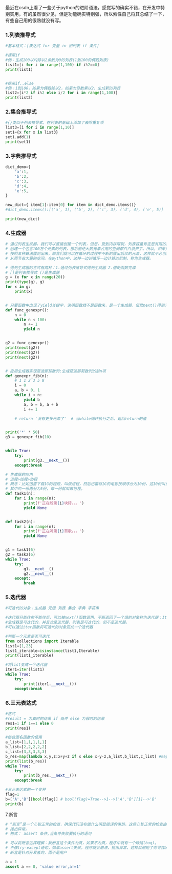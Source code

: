 
<BlogInfo id="1062" title="python中的一些进阶语法" author="白日梦想猿" pv=0 read_times=0 pre_cost_time="122" category="杂谈" tag_list="['生成器、迭代器', '              三元表达式', '              推导式']" create_time="2021.11.08 21:06:00" update_time="2021.11.08 21:06:00" />

最近在csdn上看了一些关于python的进阶语法，感觉写的确实不错，在开发中特别实用，有的虽然很少见，但是功能确实特别强，所以索性自己将其总结了一下，有些自己用的很熟就没有写。


### 1.列表推导式
```python
#基本格式：[表达式 for 变量 in 旧列表 if 条件]

#携带if
#例：生成100以内除以2余数为0的列表(1到100的偶数列表)
list1=[i for i in range(1,100) if i%2==0]
print(list1)


#携带if..else
#例：1到100，如果为偶数除以2，如果为奇数乘以2，生成新的列表
list2=[i*2 if i%2 else i/2 for i in range(1,100)]
print(list2)
```


### 2.集合推导式
```python
#{}类似于列表推导式，在列表的基础上添加了去除重复项
list3=[i for i in range(1,10)]
set1={x for x in list3}
set1.add(1)
print(set1)
```

### 3.字典推导式
```python
dict_demo={
    'a':1,
    'b':2,
    'c':3,
    'd':4,
    'e':5,
}

new_dict={ item[1]:item[0] for item in dict_demo.items()}
#dict_demo.items():[('a', 1), ('b', 2), ('c', 3), ('d', 4), ('e', 5)]

print(new_dict)
```

### 4.生成器
```python
# 通过列表生成器，我们可以直接创建一个列表，但是，受到内存限制，列表容量肯定是有限的。并且，我们
# 创建一个包含100万个元素的列表，那后面绝大数元素占用的空间都白白浪费了。所以，如果列表元素可以
# 按照某种算法推到出来，那我们就可以在循环的过程中不断的推出后续的元素，这样就不必创建完整的list，
# 从而节省大量的空间。在python中，这种一边训循环一边计算的机制，称为生成器。

# 得到生成器的方式有两种：1.通过列表推导式得到生成器 2.借助函数完成
# []是列表推导式 ()是生成器
g = (x for x in range(20))
print(type(g), g)
for x in g:
    print(x)


# 只要函数中出现了yield关键字，说明函数就不是函数来，是一个生成器，借助next()得到元素
def func_genexpr():
    n = 0
    while n < 100:
        n += 1
        yield n


g2 = func_genexpr()
print(next(g2))
print(next(g2))
print(next(g2))


# 应用生成器实现斐波那契数列:生成斐波那契数列的前n项
def genexpr_fib(n):
    # 1 1 2 3 5 8
    i = 0
    a, b = 0, 1
    while i < n:
        yield b
        a, b = b, a + b
        i += 1

    # return '没有更多元素了'  # 当while循环执行之后，返回return的值


print('*' * 50)
g3 = genexpr_fib(10)


while True:
    try:
        print(g3.__next__())
    except:break

# 生成器的应用
# 进程>线程>协程
# 概念：比如迅雷下载1G的视频，叫做进程，然后迅雷将1G的电影按顺序分为10份，这10份叫做线程，然后
# 其中的一份再分为5份，每一份就叫做协程。
def task1(n):
    for i in range(n):
        print(f'正在般第{i}块砖。。。')
        yield None


def task2(n):
    for i in range(n):
        print(f'正在听第{i}首歌。。。')
        yield None


g1 = task1(6)
g2 = task2(6)
while True:
    try:
        g1.__next__()
        g2.__next__()
    except:
        break
```


### 5.迭代器
```python
#可迭代的对象：生成器 元组 列表 集合 字典 字符串

#迭代器只能往前不能往后，可以被next()函数调用，不断返回下一个值的对象称为迭代器：Iterator
#生成器是可迭代的，并且也是迭代器，列表是可迭代的，但不是迭代器。
#可以通过iter函数将可迭代的对象变成一个迭代器

#判断一个元素是否可迭代
from collections import Iterable
list1=[1,23]
list1_iterable=isinstance(list1,Iterable)
print(list1_iterable)

#将list变成一个迭代器
iter1=iter(list1)
while True:
    try:
        print(iter1.__next__())
    except:break
```


### 6.三元表达式
```python
#格式
#result = 为真时的结果 if 条件 else 为假时的结果
res1=1 if 1==1 else 0
print(res1)

#结合匿名函数的使用
a_list=[1,1,1,1,1]
b_list=[2,2,2,2,2]
c_list=[3,3,3,3,3]
b_res=map(lambda x,y,z:x+y+z if x else x-y-z,a_list,b_list,c_list) #map函数的返回值是一个可迭代的对象
print(list(b_res))
while True:
    try:
        print(b_res.__next__())
    except:break

#三元表达式的一个变种
flag=1
b=['A','B'][bool(flag)] # bool(flag)=True-->1-->['A','B'][1]-->'B'
print(b)
```


7.断言
```python
# “断言”是一个心智正常的检查，确保代码没有做什么明显错误的事情。这些心智正常的检查由assert语句执行，如果检查失败就会
# 抛出异常。
# 格式： assert 条件,当条件失败要执行的语句

# 可以将断言这样理解：我断言这个条件为真，如果不为真，程序中就有一个缺陷(bug)。
# 不像try-except语句，如果assert失败，程序就会崩溃，抛出异常，这样就缩短了你寻找bug的时间
# 断言是针对开发者的，而不是用户

a = 1
assert a == 0, 'value error,a!=1'
```



















